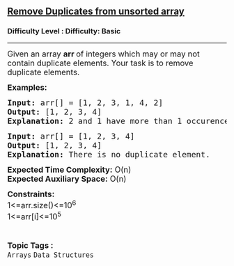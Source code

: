 <h2><a href="https://www.geeksforgeeks.org/problems/remove-duplicates-from-unsorted-array4141/1?page=5&category=Arrays,Strings&difficulty=Basic&status=solved,unsolved,attempted&sortBy=submissions">Remove Duplicates from unsorted array</a></h2><h3>Difficulty Level : Difficulty: Basic</h3><hr><div class="problems_problem_content__Xm_eO"><p><span style="font-size: 18px;">Given an array <strong>arr </strong>of integers which may or may not contain duplicate elements. Your task is to remove duplicate elements.</span></p>
<p><span style="font-size: 18px;"><strong>Examples:</strong></span></p>
<pre><span style="font-size: 18px;"><strong>Input: </strong>arr[] = [1, 2, 3, 1, 4, 2]
<strong>Output: </strong>[1, 2, 3, 4]<br><strong>Explanation: </strong>2 and 1 have more than 1 occurence.</span></pre>
<pre><span style="font-size: 18px;"><strong>Input: </strong>arr[] = [1, 2, 3, 4]
<strong>Output: </strong>[1, 2, 3, 4]<br><strong>Explanation: </strong>There is no duplicate element.</span></pre>
<p><span style="font-size: 18px;"><strong>Expected Time Complexity:</strong> O(n)<br><strong>Expected Auxiliary Space:</strong> O(n)</span></p>
<p><span style="font-size: 18px;"><strong>Constraints:</strong><br>1&lt;=arr.size()&lt;=10<sup>6</sup><br>1&lt;=arr[i]&lt;=10<sup>5</sup></span></p></div><br><p><span style=font-size:18px><strong>Topic Tags : </strong><br><code>Arrays</code>&nbsp;<code>Data Structures</code>&nbsp;